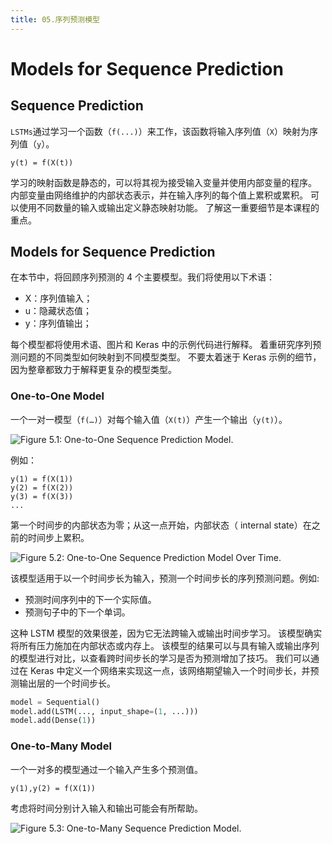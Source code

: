 ```yaml
---
title: 05.序列预测模型
---
```


<!-- markdownlint-disable MD025 -->

# Models for Sequence Prediction

## Sequence Prediction

`LSTMs`通过学习一个函数（`f(...)`）来工作，该函数将输入序列值（`X`）映射为序列值（`y`）。

```
y(t) = f(X(t))
```

学习的映射函数是静态的，可以将其视为接受输入变量并使用内部变量的程序。 内部变量由网络维护的内部状态表示，并在输入序列的每个值上累积或累积。 可以使用不同数量的输入或输出定义静态映射功能。 了解这一重要细节是本课程的重点。

## Models for Sequence Prediction

在本节中，将回顾序列预测的 4 个主要模型。我们将使用以下术语：

- X：序列值输入；
- u：隐藏状态值；
- y：序列值输出；

每个模型都将使用术语、图片和 Keras 中的示例代码进行解释。 着重研究序列预测问题的不同类型如何映射到不同模型类型。 不要太着迷于 Keras 示例的细节，因为整章都致力于解释更复杂的模型类型。

### One-to-One Model

一个一对一模型（`f(…)`）对每个输入值（`X(t)`）产生一个输出（`y(t)`）。

![Figure 5.1: One-to-One Sequence Prediction Model.][lstm-05-01]

例如：

```
y(1) = f(X(1))
y(2) = f(X(2))
y(3) = f(X(3))
...
```

第一个时间步的内部状态为零；从这一点开始，内部状态（ internal state）在之前的时间步上累积。

![Figure 5.2: One-to-One Sequence Prediction Model Over Time.][lstm-05-02]

该模型适用于以一个时间步长为输入，预测一个时间步长的序列预测问题。例如:

- 预测时间序列中的下一个实际值。
- 预测句子中的下一个单词。

这种 LSTM 模型的效果很差，因为它无法跨输入或输出时间步学习。 该模型确实将所有压力施加在内部状态或内存上。 该模型的结果可以与具有输入或输出序列的模型进行对比，以查看跨时间步长的学习是否为预测增加了技巧。 我们可以通过在 Keras 中定义一个网络来实现这一点，该网络期望输入一个时间步长，并预测输出层的一个时间步长。

```python
model = Sequential()
model.add(LSTM(..., input_shape=(1, ...)))
model.add(Dense(1))
```

### One-to-Many Model

一个一对多的模型通过一个输入产生多个预测值。

```
y(1),y(2) = f(X(1))
```

考虑将时间分别计入输入和输出可能会有所帮助。

![Figure 5.3: One-to-Many Sequence Prediction Model.][lstm-05-03]

[lstm-05-01]: ../../.gitbook/assets/lstm_with_python/05-01.png
[lstm-05-02]: ../../.gitbook/assets/lstm_with_python/05-02.png
[lstm-05-03]: ../../.gitbook/assets/lstm_with_python/05-03.png
